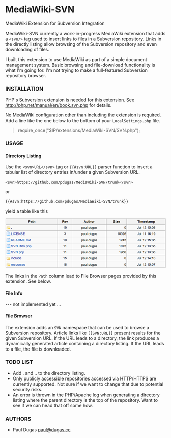 MediaWiki-SVN
=============

MediaWiki Extension for Subversion Integration

MediaWiki-SVN currently a work-in-progress MediaWiki extension that adds
a `<svn/>` tag used to insert links to files in a Subversion repository.
Links in the directly listing allow browsing of the Subversion repository
and even downloading of files.

I built this extension to use MediaWiki as part of a simple document 
management system.  Basic browsing and file-download functionality is what
I'm going for.  I'm not trying to make a full-featured Subversion
repository browser.

### INSTALLATION

PHP's Subversion extension is needed for this extension.  See http://php.net/manual/en/book.svn.php for details.

No MediaWiki configuration other than including the extension is required.  Add
a line like the one below to the bottom of your `LocalSettings.php` file.

> require_once("$IP/extensions/MediaWiki-SVN/SVN.php");

### USAGE

#### Directory Listing

Use the `<svn>URL</svn>` tag or `{{#svn:URL}}` parser function to insert a tabular 
list of directory entries in/under a given Subversion URL.  

    <svn>https://github.com/pdugas/MediaWiki-SVN/trunk</svn>

or

    {{#svn:https://github.com/pdugas/MediaWiki-SVN/trunk}}

yield a table like this

![Screenshot showing directory listing](resources/screenshot_01.png)

The links in the `Path` column lead to File Browser pages provided by this extension.  See below.

#### File Info

--- not implemented yet ...

#### File Browser

The extension adds an `SVN` namespace that can be used to browse a Subversion repository.  Article links like `[[SVN:URL]]` present results for the given Subversion URL.  If the URL leads to a directory, the link produces a dynamically generated article containing a directory listing.  If the URL leads to a file, the file is downloaded.

### TODO LIST
* Add . and .. to the directory listing.
* Only publicly accessible repositories accessed via HTTP/HTTPS are currently supported.  Not sure if we want to change that due to potential security risks.
* An error is thrown in the PHP/Apache log when generating a directory listing where the parent directory is the top of the repository.  Want to see if we can head that off some how.

### AUTHORS
* Paul Dugas <paul@dugas.cc>
